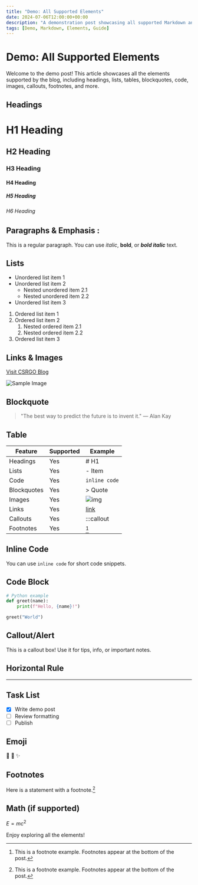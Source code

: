 ```yaml
---
title: "Demo: All Supported Elements"
date: 2024-07-06T12:00:00+00:00
description: "A demonstration post showcasing all supported Markdown and Hugo elements."
tags: [Demo, Markdown, Elements, Guide]
---
```


# Demo: All Supported Elements

Welcome to the demo post! This article showcases all the elements supported by the blog, including headings, lists, tables, blockquotes, code, images, callouts, footnotes, and more.

## Headings

# H1 Heading
## H2 Heading
### H3 Heading
#### H4 Heading
##### H5 Heading
###### H6 Heading

## Paragraphs & Emphasis :

This is a regular paragraph. You can use *italic*, **bold**, or ***bold italic*** text.

## Lists

- Unordered list item 1
- Unordered list item 2
    - Nested unordered item 2.1
    - Nested unordered item 2.2
- Unordered list item 3

1. Ordered list item 1
2. Ordered list item 2
    1. Nested ordered item 2.1
    2. Nested ordered item 2.2
3. Ordered list item 3

## Links & Images

[Visit CSRGO Blog](https://csrgo.com)

![Sample Image](https://images.unsplash.com/photo-1519389950473-47ba0277781c?auto=format&fit=crop&w=800&q=80)

## Blockquote

> "The best way to predict the future is to invent it." — Alan Kay

## Table

| Feature      | Supported | Example         |
|--------------|-----------|----------------|
| Headings     | Yes       | # H1           |
| Lists        | Yes       | - Item         |
| Code         | Yes       | `inline code`  |
| Blockquotes  | Yes       | > Quote        |
| Images       | Yes       | ![img](url)    |
| Links        | Yes       | [link](url)    |
| Callouts     | Yes       | :::callout     |
| Footnotes    | Yes       | [^1]           |

## Inline Code

You can use `inline code` for short code snippets.

## Code Block

```python
# Python example
def greet(name):
    print(f"Hello, {name}!")

greet("World")
```

## Callout/Alert

<div class="callout">
This is a callout box! Use it for tips, info, or important notes.
</div>

## Horizontal Rule

---

## Task List

- [x] Write demo post
- [ ] Review formatting
- [ ] Publish

## Emoji

:rocket: :tada: :sparkles:

## Footnotes

Here is a statement with a footnote.[^1]

[^1]: This is a footnote example. Footnotes appear at the bottom of the post.

## Math (if supported)

$E = mc^2$

Enjoy exploring all the elements! 